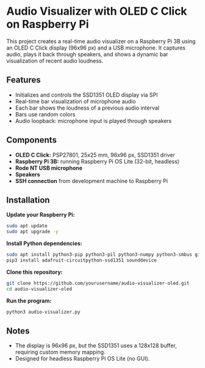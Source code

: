 # Audio Visualizer with OLED C Click on Raspberry Pi

This project creates a real-time audio visualizer on a Raspberry Pi 3B using an OLED C Click display (96x96 px) and a USB microphone. It captures audio, plays it back through speakers, and shows a dynamic bar visualization of recent audio loudness.

## Features

- Initializes and controls the SSD1351 OLED display via SPI
- Real-time bar visualization of microphone audio
- Each bar shows the loudness of a previous audio interval
- Bars use random colors
- Audio loopback: microphone input is played through speakers

## Components

- **OLED C Click:** PSP27801, 25x25 mm, 96x96 px, SSD1351 driver
- **Raspberry Pi 3B:** running Raspberry Pi OS Lite (32-bit, headless)
- **Rode NT USB microphone**
- **Speakers**
- **SSH connection** from development machine to Raspberry Pi

## Installation

**Update your Raspberry Pi:**
```sh
sudo apt update
sudo apt upgrade -y
```

**Install Python dependencies:**
```sh
sudo apt install python3-pip python3-pil python3-numpy python3-smbus git -y
pip3 install adafruit-circuitpython-ssd1351 sounddevice
```

**Clone this repository:**
```sh
git clone https://github.com/yourusername/audio-visualizer-oled.git
cd audio-visualizer-oled
```

**Run the program:**
```sh
python3 audio-visualizer.py
```

## Notes


- The display is 96x96 px, but the SSD1351 uses a 128x128 buffer, requiring custom memory mapping.
- Designed for headless Raspberry Pi OS Lite (no GUI).
